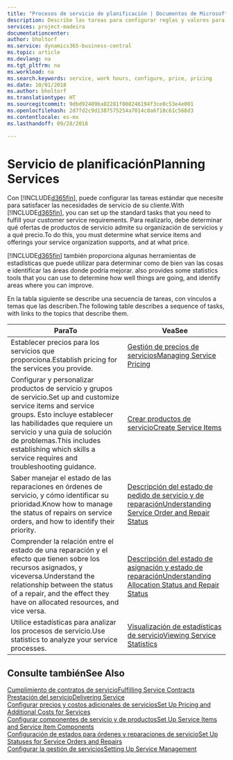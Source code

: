 ```yaml
---
title: "Procesos de servicio de planificación | Documentos de Microsoft"
description: Describe las tareas para configurar reglas y valores para definir las directivas y los procesos de servicios.
services: project-madeira
documentationcenter: 
author: bholtorf
ms.service: dynamics365-business-central
ms.topic: article
ms.devlang: na
ms.tgt_pltfrm: na
ms.workload: na
ms.search.keywords: service, work hours, configure, price, pricing
ms.date: 10/01/2018
ms.author: bholtorf
ms.translationtype: HT
ms.sourcegitcommit: 9dbd92409ba02281f008246194f3ce0c53e4e001
ms.openlocfilehash: 2d7fd2c9d1387575254a7014c8a6f18c61c568d3
ms.contentlocale: es-mx
ms.lasthandoff: 09/28/2018

---
```

# <a name="planning-services"></a><span data-ttu-id="fa53e-103">Servicio de planificación</span><span class="sxs-lookup"><span data-stu-id="fa53e-103">Planning Services</span></span>
<span data-ttu-id="fa53e-104">Con [!INCLUDE[d365fin](includes/d365fin_md.md)], puede configurar las tareas estándar que necesite para satisfacer las necesidades de servicio de su cliente.</span><span class="sxs-lookup"><span data-stu-id="fa53e-104">With [!INCLUDE[d365fin](includes/d365fin_md.md)], you can set up the standard tasks that you need to fulfill your customer service requirements.</span></span> <span data-ttu-id="fa53e-105">Para realizarlo, debe determinar qué ofertas de productos de servicio admite su organización de servicios y a qué precio.</span><span class="sxs-lookup"><span data-stu-id="fa53e-105">To do this, you must determine what service items and offerings your service organization supports, and at what price.</span></span>   

[!INCLUDE[d365fin](includes/d365fin_md.md)] <span data-ttu-id="fa53e-106">también proporciona algunas herramientas de estadísticas que puede utilizar para determinar como de bien van las cosas e identificar las áreas donde podría mejorar.</span><span class="sxs-lookup"><span data-stu-id="fa53e-106"> also provides some statistics tools that you can use to determine how well things are going, and identify areas where you can improve.</span></span>
  
<span data-ttu-id="fa53e-107">En la tabla siguiente se describe una secuencia de tareas, con vínculos a temas que las describen.</span><span class="sxs-lookup"><span data-stu-id="fa53e-107">The following table describes a sequence of tasks, with links to the topics that describe them.</span></span>   
  
|<span data-ttu-id="fa53e-108">**Para**</span><span class="sxs-lookup"><span data-stu-id="fa53e-108">**To**</span></span>|<span data-ttu-id="fa53e-109">**Vea**</span><span class="sxs-lookup"><span data-stu-id="fa53e-109">**See**</span></span>|  
|------------|-------------|  
|<span data-ttu-id="fa53e-110">Establecer precios para los servicios que proporciona.</span><span class="sxs-lookup"><span data-stu-id="fa53e-110">Establish pricing for the services you provide.</span></span>|[<span data-ttu-id="fa53e-111">Gestión de precios de servicios</span><span class="sxs-lookup"><span data-stu-id="fa53e-111">Managing Service Pricing</span></span>](service-service-price-management.md)|
|<span data-ttu-id="fa53e-112">Configurar y personalizar productos de servicio y grupos de servicio.</span><span class="sxs-lookup"><span data-stu-id="fa53e-112">Set up and customize service items and service groups.</span></span> <span data-ttu-id="fa53e-113">Esto incluye establecer las habilidades que requiere un servicio y una guía de solución de problemas.</span><span class="sxs-lookup"><span data-stu-id="fa53e-113">This includes establishing which skills a service requires and troubleshooting guidance.</span></span>| [<span data-ttu-id="fa53e-114">Crear productos de servicio</span><span class="sxs-lookup"><span data-stu-id="fa53e-114">Create Service Items</span></span>](service-how-to-create-service-items.md)|  
|<span data-ttu-id="fa53e-115">Saber manejar el estado de las reparaciones en órdenes de servicio, y cómo identificar su prioridad.</span><span class="sxs-lookup"><span data-stu-id="fa53e-115">Know how to manage the status of repairs on service orders, and how to identify their priority.</span></span>|[<span data-ttu-id="fa53e-116">Descripción del estado de pedido de servicio y de reparación</span><span class="sxs-lookup"><span data-stu-id="fa53e-116">Understanding Service Order and Repair Status</span></span>](service-service-order-status-and-repair-status.md)|  
|<span data-ttu-id="fa53e-117">Comprender la relación entre el estado de una reparación y el efecto que tienen sobre los recursos asignados, y viceversa.</span><span class="sxs-lookup"><span data-stu-id="fa53e-117">Understand the relationship between the status of a repair, and the effect they have on allocated resources, and vice versa.</span></span>|[<span data-ttu-id="fa53e-118">Descripción del estado de asignación y estado de reparación</span><span class="sxs-lookup"><span data-stu-id="fa53e-118">Understanding Allocation Status and Repair Status</span></span>](service-allocation-status-and-repair-status.md)|  
|<span data-ttu-id="fa53e-119">Utilice estadísticas para analizar los procesos de servicio.</span><span class="sxs-lookup"><span data-stu-id="fa53e-119">Use statistics to analyze your service processes.</span></span> | [<span data-ttu-id="fa53e-120">Visualización de estadísticas de servicio</span><span class="sxs-lookup"><span data-stu-id="fa53e-120">Viewing Service Statistics</span></span>](service-service-statistics.md) |

## <a name="see-also"></a><span data-ttu-id="fa53e-121">Consulte también</span><span class="sxs-lookup"><span data-stu-id="fa53e-121">See Also</span></span>
[<span data-ttu-id="fa53e-122">Cumplimiento de contratos de servicio</span><span class="sxs-lookup"><span data-stu-id="fa53e-122">Fulfilling Service Contracts</span></span>](service-fulfill-service-contracts.md)  
[<span data-ttu-id="fa53e-123">Prestación del servicio</span><span class="sxs-lookup"><span data-stu-id="fa53e-123">Delivering Service</span></span>](service-deliver-service.md)  
[<span data-ttu-id="fa53e-124">Configurar precios y costos adicionales de servicios</span><span class="sxs-lookup"><span data-stu-id="fa53e-124">Set Up Pricing and Additional Costs for Services</span></span>](service-how-setup-service-costs-pricing.md)  
[<span data-ttu-id="fa53e-125">Configurar componentes de servicio y de productos</span><span class="sxs-lookup"><span data-stu-id="fa53e-125">Set Up Service Items and Service Item Components</span></span>](service-how-setup-service-items.md)  
[<span data-ttu-id="fa53e-126">Configuración de estados para órdenes y reparaciones de servicio</span><span class="sxs-lookup"><span data-stu-id="fa53e-126">Set Up Statuses for Service Orders and Repairs</span></span>](service-order-repair-status.md)  
[<span data-ttu-id="fa53e-127">Configurar la gestión de servicios</span><span class="sxs-lookup"><span data-stu-id="fa53e-127">Setting Up Service Management</span></span>](service-setup-service.md)  

